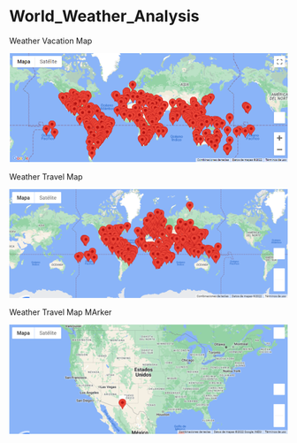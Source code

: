 # World_Weather_Analysis

Weather Vacation Map

![image](https://github.com/RodrigoCR25/World_Weather_Analysis/blob/main/Weather_vacation_map.png)

Weather Travel Map

![image](https://github.com/RodrigoCR25/World_Weather_Analysis/blob/main/Weather_travel_map.png)


Weather Travel Map MArker

![image](https://github.com/RodrigoCR25/World_Weather_Analysis/blob/main/Weather_travel_map_marker.png)
